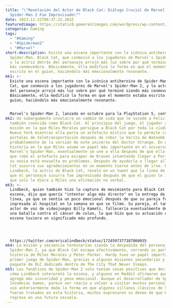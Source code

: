 ```yaml
---
title: "\"Revelación del Actor de Black Cat: Diálogo Crucial de Marvel's
  Spider-Man 2 Fue Improvisado\""
date: 2023-11-22T06:37:22.283Z
featuredimage: https://static0.gamerantimages.com/wordpress/wp-content/uploads/2023/11/spider-man-2-black-cat-ad-lib.jpg?q=50&fit=contain&w=1140&h=&dpr=1.5
categoria: Gaming
tags:
  - "#Gaming"
  - "#Spiderman2"
  - "#Marvel"
short-description: Existe una escena importante con la icónica antiheroína de
  Spider-Man, Black Cat, que conmovió a los jugadores de Marvel's Spider-Man 2,
  y la actriz detrás del personaje arrojó más luz sobre por qué terminó siendo
  más conmovedora. Básicamente, ella modificó la forma en que el momento estaba
  escrito en el guion, haciéndolo más emocionalmente resonante.
mk1: >-
  Existe una escena importante con la icónica antiheroína de Spider-Man, Black
  Cat, que conmovió a los jugadores de Marvel's Spider-Man 2, y la actriz detrás
  del personaje arrojó más luz sobre por qué terminó siendo más conmovedora.
  Básicamente, ella modificó la forma en que el momento estaba escrito en el
  guion, haciéndolo más emocionalmente resonante.


  Marvel's Spider-Man 2, lanzado en octubre para la PlayStation 5, continúa la historia un año después de los eventos de Marvel's Spider-Man: Miles Morales. Como tal, se han producido muchos cambios y desarrollos en el entorno de la franquicia, incluido un gran progreso en las vidas de sus personajes. Por ejemplo, villanos clásicos de Spider-Man como Lizard, Tombstone y Mysterio han abandonado sus malos caminos para convertirse en miembros más productivos de la sociedad.
mk2: Un subargumento involucra un cambio de vida que le sucede a Felicia Hardy,
  también conocida como Black Cat. Al principio del juego, el jugador asume una
  misión en la que Miles Morales persigue a Black Cat por toda la ciudad de
  Nueva York mientras ella porta un artefacto místico que le permite crear
  portales de teletransportación después de robar la Varita de Watoomb,
  probablemente de la versión de este universo del Doctor Strange. En una
  historia en la que Miles asume un papel más importante en el universo de
  Marvel's Spider-Man, eventualmente se une a ella después de que ella revela
  que robó el artefacto para escapar de Kraven intentando llegar a París, donde
  su novia está envuelta en problemas. Después de ayudarla a llegar allí, Black
  Cat susurra sus agradecimientos en un momento tierno antes de irse. Erica
  Lindbeck, la actriz de Black Cat, reveló en un tweet que la línea de "gracias"
  que el personaje susurra fue improvisada después de que el guion le indicara
  que solo le diera a Miles una afirmación no verbal.
mk3: >-
  Lindbeck, quien también hizo la captura de movimiento para Black Cat en la
  escena, dijo que quería "intentar algo más directo" en la entrega de esa
  línea, ya que se sentía un poco emocional después de que su pareja fuera
  ingresada al hospital en la semana en que se filmó. Su pareja, el también
  actor de voz de videojuegos Billy Kametz, fallecería eventualmente después de
  una batalla contra el cáncer de colon, lo que hizo que su actuación en la
  escena tuviera un significado más profundo.




  https://twitter.com/ericalindbeck/status/1724597377187860935
mk4: La misión y secuencia terminarían siendo la despedida del personaje en
  Spider-Man 2, ya que Black Cat escapa efectivamente, cerrando su parte en la
  historia de Miles Morales y Peter Parker. Hardy tuvo un papel importante en el
  primer juego de Spider-Man, gracias a algunas misiones secundarias y luego un
  paquete de DLC dedicado dentro de The City That Never Sleeps.
mk5: Los fanáticos de Spider-Man 2 solo tenían cosas positivas que decir sobre
  cómo Lindbeck interpretó la escena, y algunos en Reddit afirmaron que la línea
  agregó más sinceridad y peso emocional. Aunque el desarrollador de Spider-Man,
  Insomniac Games, parece ser reacio a volver a visitar muchos personajes que
  usó anteriormente dada la forma en que algunos villanos clásicos de Spider-Man
  fueron tratados en esta historia, muchos expresaron su deseo de que Hardy
  regrese en una futura secuela.
---
```

